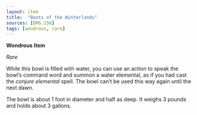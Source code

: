 ```yaml
---
layout: item
title:  "Boots of the Winterlands"
sources: [DMG.156]
tags: [wondrous, rare]
---
```


**Wondrous Item**

*Rare*

While this bowl is filled with water, you can use an action to speak the bowl’s command word and summon a water elemental, as if you had cast the *conjure elemental* spell. The bowl can’t be used this way again until the next dawn.

The bowl is about 1 foot in diameter and half as deep. It weighs 3 pounds and holds about 3 gallons.
